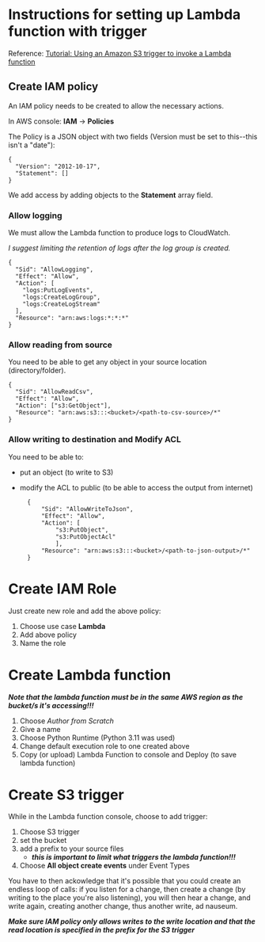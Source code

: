 # Instructions for setting up Lambda function with trigger

Reference: [Tutorial: Using an Amazon S3 trigger to invoke a Lambda function](https://docs.aws.amazon.com/lambda/latest/dg/with-s3-example.html)

## Create IAM policy

An IAM policy needs to be created to allow the necessary actions.

In AWS console: **IAM** &rarr; **Policies**

The Policy is a JSON object with two fields (Version must be set to this--this isn't a "date"):

    {
      "Version": "2012-10-17",
      "Statement": []
    }

We add access by adding objects to the **Statement** array field.

### Allow logging

We must allow the Lambda function to produce logs to CloudWatch.

_I suggest limiting the retention of logs after the log group is created._

    {
      "Sid": "AllowLogging",
      "Effect": "Allow",
      "Action": [
        "logs:PutLogEvents",
        "logs:CreateLogGroup",
        "logs:CreateLogStream"
      ],
      "Resource": "arn:aws:logs:*:*:*"
    }

### Allow reading from source

You need to be able to get any object in your source location (directory/folder).

    {
      "Sid": "AllowReadCsv",
      "Effect": "Allow",
      "Action": ["s3:GetObject"],
      "Resource": "arn:aws:s3:::<bucket>/<path-to-csv-source>/*"
    }

### Allow writing to destination and Modify ACL

You need to be able to:
* put an object (to write to S3)
* modify the ACL to public (to be able to access the output from internet)

        {
            "Sid": "AllowWriteToJson",
            "Effect": "Allow",
            "Action": [
                "s3:PutObject",
                "s3:PutObjectAcl"
                ],
            "Resource": "arn:aws:s3:::<bucket>/<path-to-json-output>/*"
        }

# Create IAM Role

Just create new role and add the above policy:
1. Choose use case **Lambda**
2. Add above policy
3. Name the role

# Create Lambda function

 _**Note that the lambda function must be in the same AWS region as the bucket/s it's accessing!!!**_

1. Choose _Author from Scratch_
2. Give a name
3. Choose Python Runtime (Python 3.11 was used)
4. Change default execution role to one created above
5. Copy (or upload) Lambda Function to console and Deploy (to save lambda function)

# Create S3 trigger

While in the Lambda function console, choose to add trigger:

1. Choose S3 trigger
2. set the bucket
3. add a prefix to your source files
    * _**this is important to limit what triggers the lambda function!!!**_
5. Choose **All object create events** under Event Types

You have to then ackowledge that it's possible that you could create an endless loop of calls: if you listen for a change, then create a change (by writing to the place you're also listening), you will then hear a change, and write again, creating another change, thus another write, ad nauseum.

_**Make sure IAM policy only allows writes to the write location and that the read location is specified in the prefix for the S3 trigger**_
